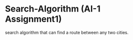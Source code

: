 # Search-Algorithm (AI-1 Assignment1)

search algorithm that can find a route between any two cities.
